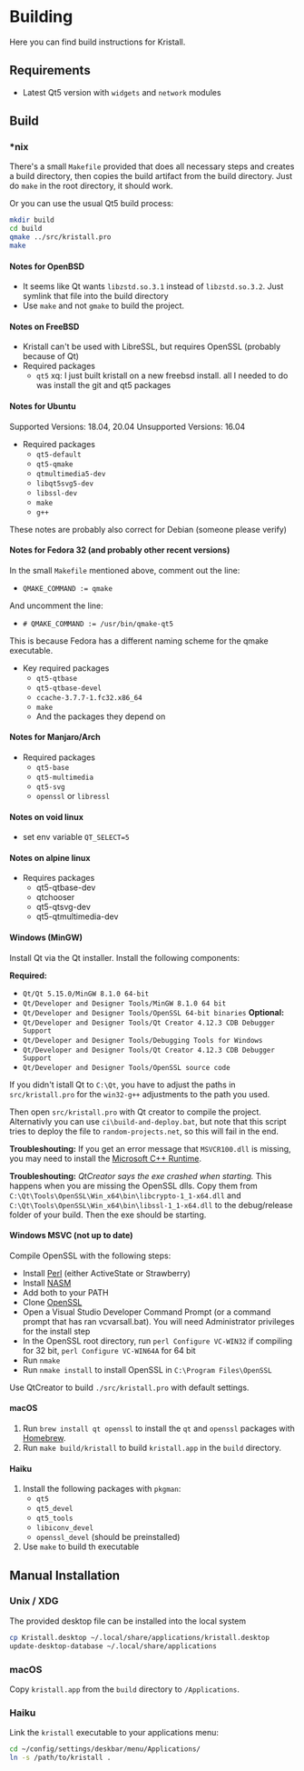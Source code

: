 # Building

Here you can find build instructions for Kristall.

## Requirements

- Latest Qt5 version with `widgets` and `network` modules

## Build

### *nix

There's a small `Makefile` provided that does all necessary steps and creates a build directory, then copies the build artifact from the build directory. Just do `make` in the root directory, it should work.

Or you can use the usual Qt5 build process:

```sh
mkdir build
cd build
qmake ../src/kristall.pro
make
```

#### Notes for OpenBSD
- It seems like Qt wants `libzstd.so.3.1` instead of `libzstd.so.3.2`. Just symlink that file into the build directory
- Use `make` and not `gmake` to build the project.

#### Notes on FreeBSD
- Kristall can't be used with LibreSSL, but requires OpenSSL (probably because of Qt)
- Required packages
  - `qt5`
<tiwesdaeg> xq: I just built kristall on a new freebsd install. 
<tiwesdaeg> all I needed to do was install the git and qt5 packages

#### Notes for Ubuntu
Supported Versions: 18.04, 20.04
Unsupported Versions: 16.04

- Required packages
  - `qt5-default`
  - `qt5-qmake`
  - `qtmultimedia5-dev` 
  - `libqt5svg5-dev`
  - `libssl-dev`
  - `make`
  - `g++`

These notes are probably also correct for Debian (someone please verify)

#### Notes for Fedora 32 (and probably other recent versions)
In the small `Makefile` mentioned above, comment out the line:

* `QMAKE_COMMAND := qmake`

And uncomment the line:
* `# QMAKE_COMMAND := /usr/bin/qmake-qt5`

This is because Fedora has a different naming scheme for the qmake executable. 

- Key required packages
    - `qt5-qtbase`
    - `qt5-qtbase-devel`
	- `ccache-3.7.7-1.fc32.x86_64`
	- `make`
	- And the packages they depend on

#### Notes for Manjaro/Arch
- Required packages
  - `qt5-base`
  - `qt5-multimedia`
  - `qt5-svg`
  - `openssl` or `libressl`

#### Notes on void linux
- set env variable `QT_SELECT=5`

#### Notes on alpine linux
- Requires packages
  - qt5-qtbase-dev
  - qtchooser
  - qt5-qtsvg-dev
  - qt5-qtmultimedia-dev

#### Windows (MinGW)
Install Qt via the Qt installer. Install the following components:

**Required:**
- `Qt/Qt 5.15.0/MinGW 8.1.0 64-bit`
- `Qt/Developer and Designer Tools/MinGW 8.1.0 64 bit`
- `Qt/Developer and Designer Tools/OpenSSL 64-bit binaries`
**Optional:**
- `Qt/Developer and Designer Tools/Qt Creator 4.12.3 CDB Debugger Support`
- `Qt/Developer and Designer Tools/Debugging Tools for Windows`
- `Qt/Developer and Designer Tools/Qt Creator 4.12.3 CDB Debugger Support`
- `Qt/Developer and Designer Tools/OpenSSL source code`

If you didn't istall Qt to `C:\Qt`, you have to adjust the paths in `src/kristall.pro` for the `win32-g++` adjustments to the path you used.

Then open `src/kristall.pro` with Qt creator to compile the project. Alternativly you can use `ci\build-and-deploy.bat`, but note that this script tries to deploy the file to `random-projects.net`, so this will fail in the end.

**Troubleshouting:**
If you get an error message that `MSVCR100.dll` is missing, you may need to install the [Microsoft C++ Runtime](https://www.microsoft.com/en-us/download/details.aspx?id=14632).

**Troubleshouting:**
*QtCreator says the exe crashed when starting.* This happens when you are missing the OpenSSL dlls. Copy them from `C:\Qt\Tools\OpenSSL\Win_x64\bin\libcrypto-1_1-x64.dll` and `C:\Qt\Tools\OpenSSL\Win_x64\bin\libssl-1_1-x64.dll` to the debug/release folder of your build. Then the exe should be starting.

#### Windows MSVC (not up to date)

Compile OpenSSL with the following steps:  
- Install [Perl](https://www.perl.org/get.html) (either ActiveState or Strawberry)
- Install [NASM](https://www.nasm.us/)
- Add both to your PATH
- Clone [OpenSSL](https://github.com/openssl/openssl)
- Open a Visual Studio Developer Command Prompt (or a command prompt that has ran vcvarsall.bat). You will need Administrator privileges for the install step
- In the OpenSSL root directory, run `perl Configure VC-WIN32` if compiling for 32 bit, `perl Configure VC-WIN64A` for 64 bit
- Run `nmake`
- Run `nmake install` to install OpenSSL in `C:\Program Files\OpenSSL`

Use QtCreator to build `./src/kristall.pro` with default settings.

#### macOS

1. Run `brew install qt openssl` to install the `qt` and `openssl` packages with [Homebrew](https://brew.sh/).
2. Run `make build/kristall` to build `kristall.app` in the `build` directory.

#### Haiku

1. Install the following packages with `pkgman`:
    - `qt5`
    - `qt5_devel`
    - `qt5_tools`
    - `libiconv_devel`
    - `openssl_devel` (should be preinstalled)
2. Use `make` to build th executable

## Manual Installation

### Unix / XDG

The provided desktop file can be installed into the local system
```sh
cp Kristall.desktop ~/.local/share/applications/kristall.desktop
update-desktop-database ~/.local/share/applications
```

### macOS

Copy `kristall.app` from the `build` directory to `/Applications`.

### Haiku

Link the `kristall` executable to your applications menu:

```sh
cd ~/config/settings/deskbar/menu/Applications/
ln -s /path/to/kristall .
```
